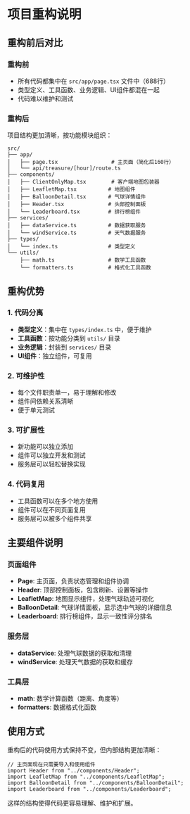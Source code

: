 # 项目重构说明

## 重构前后对比

### 重构前
- 所有代码都集中在 `src/app/page.tsx` 文件中（688行）
- 类型定义、工具函数、业务逻辑、UI组件都混在一起
- 代码难以维护和测试

### 重构后
项目结构更加清晰，按功能模块组织：

```
src/
├── app/
│   ├── page.tsx                 # 主页面（简化后160行）
│   └── api/treasure/[hour]/route.ts
├── components/
│   ├── ClientOnlyMap.tsx        # 客户端地图包装器
│   ├── LeafletMap.tsx          # 地图组件
│   ├── BalloonDetail.tsx       # 气球详情组件
│   ├── Header.tsx              # 头部控制面板
│   └── Leaderboard.tsx         # 排行榜组件
├── services/
│   ├── dataService.ts          # 数据获取服务
│   └── windService.ts          # 天气数据服务
├── types/
│   └── index.ts                # 类型定义
└── utils/
    ├── math.ts                 # 数学工具函数
    └── formatters.ts           # 格式化工具函数
```

## 重构优势

### 1. 代码分离
- **类型定义**：集中在 `types/index.ts` 中，便于维护
- **工具函数**：按功能分类到 `utils/` 目录
- **业务逻辑**：封装到 `services/` 目录
- **UI组件**：独立组件，可复用

### 2. 可维护性
- 每个文件职责单一，易于理解和修改
- 组件间依赖关系清晰
- 便于单元测试

### 3. 可扩展性
- 新功能可以独立添加
- 组件可以独立开发和测试
- 服务层可以轻松替换实现

### 4. 代码复用
- 工具函数可以在多个地方使用
- 组件可以在不同页面复用
- 服务层可以被多个组件共享

## 主要组件说明

### 页面组件
- **Page**: 主页面，负责状态管理和组件协调
- **Header**: 顶部控制面板，包含刷新、设置等操作
- **LeafletMap**: 地图显示组件，处理气球轨迹可视化
- **BalloonDetail**: 气球详情面板，显示选中气球的详细信息
- **Leaderboard**: 排行榜组件，显示一致性评分排名

### 服务层
- **dataService**: 处理气球数据的获取和清理
- **windService**: 处理天气数据的获取和缓存

### 工具层
- **math**: 数学计算函数（距离、角度等）
- **formatters**: 数据格式化函数

## 使用方式

重构后的代码使用方式保持不变，但内部结构更加清晰：

```tsx
// 主页面现在只需要导入和使用组件
import Header from "../components/Header";
import LeafletMap from "../components/LeafletMap";
import BalloonDetail from "../components/BalloonDetail";
import Leaderboard from "../components/Leaderboard";
```

这样的结构使得代码更容易理解、维护和扩展。
